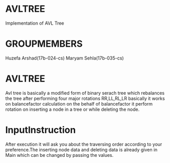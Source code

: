 # AVLTREE
Implementation of AVL Tree
# GROUPMEMBERS
Huzefa Arshad(17b-024-cs)
Maryam Sehla(17b-035-cs)
# AVLTREE
Avl tree is basically a modified form of binary serach tree which rebalances the tree after performing four major rotations RR,LL,RL,LR
basically it works on balancefactor calculation on the behalf of balancefactor it perform rotation on inserting a node in a tree or while
deleting the node.
# InputInstruction
After execution it will ask you about the traversing order according to your preference.The inserting node data and deleting data is already given in Main which can be changed by passing the values. 

